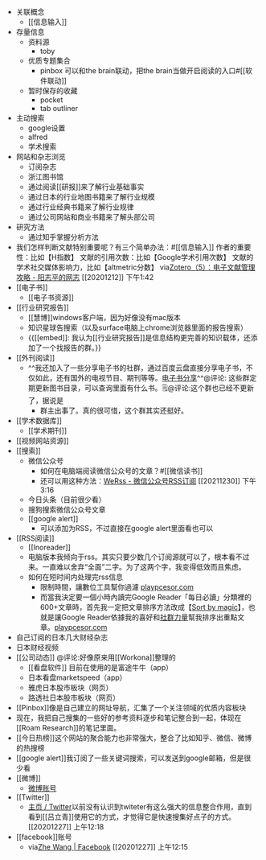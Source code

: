 - 关联概念
    - [[信息输入]]
- 存量信息
    - 资料源
        - toby
    - 优质专题集合
        - pinbox 可以和the brain联动，把the brain当做开启阅读的入口#[[软件联动]]
    - 暂时保存的收藏
        - pocket
        - tab outliner
- 主动搜索
    - google设置
    - alfred
    - 学术搜索
- 网站和杂志浏览
    - 订阅杂志
    - 浙江图书馆
    - 通过阅读[[研报]]来了解行业基础事实
    - 通过日本的行业地图书籍来了解行业规模
    - 通过行业经典书籍来了解行业规律
    - 通过公司网站和商业书籍来了解头部公司
- 研究方法
    - 通过知乎掌握分析方法
- 我们怎样判断文献特别重要呢？有三个简单办法：#[[信息输入]]
作者的重要性：比如【H指数】
文献的引用次数：比如【Google学术引用次数】
文献的学术社交媒体影响力，比如【altmetric分数】
via[Zotero（5）：电子文献管理攻略 - 阳志平的网志](https://www.yangzhiping.com/tech/zotero5.html)
[[20201212]] 下午1:42
- [[电子书]]
    - [[电子书资源]]
- [[行业研究报告]]
    - [[慧博]]windows客户端，因为好像没有mac版本
    - 知识星球告搜索（以及surface电脑上chrome浏览器里面的报告搜索）
    - {{[[embed]]: 我认为[[行业研究报告]]是信息结构更完善的知识载体，还添加了一个找报告的群。}}
- [[外刊阅读]]
    - ^^我还加入了一些分享电子书的社群，通过百度云盘直接分享电子书，不仅如此，还有国外的电视节目、期刊等等。[电子书分享](https://pan.baidu.com/mbox/homepage#share/type=session)^^@评论: 这些群定期更新图书目录，可以查询里面有什么书。🗒@评论:这个群也已经不更新了，据说是
        - 群主出事了。真的很可惜，这个群其实还挺好。
- [[学术数据库]]
    - [[学术期刊]]
- [[视频网站资源]]
- [[搜索]]
    - 微信公众号
        - 如何在电脑端阅读微信公众号的文章？#[[微信读书]] 
        - 还可以用这种方法：[WeRss - 微信公众号RSS订阅](https://werss.app/) [[20211230]] 下午3:16
    - 今日头条（目前很少看）
    - 搜狗搜索微信公众号文章
    - [[google alert]]
        - 可以添加为RSS，不过直接在google alert里面看也可以
- [[RSS阅读]]
    - [[Inoreader]]
    - 电脑版本我倾向于rss。其实只要少数几个订阅源就可以了，根本看不过来。一直难以舍弃“全面”二字。为了这两个字，我变得低效而且焦虑。
    - 如何在短时间内处理完rss信息
        - 限制時間，讓數位工具幫你過濾 [playpcesor.com](http://www.playpcesor.com/2011/10/61000-google-reader.html)
        - 而當我決定要一個小時內讀完Google Reader「每日必讀」分類裡的600+文章時，首先我一定把文章排序方法改成【[Sort by magic](http://playpcesor.blogspot.com/2007/03/google-reader.html)】，也就是讓Google Reader依據我的喜好和[社群力量](http://playpcesor.blogspot.com/2011/06/google_29.html)幫我排序出重點文章。[playpcesor.com](http://www.playpcesor.com/2011/10/61000-google-reader.html)
- 自己订阅的日本几大财经杂志
- 日本财经视频
- [[公司动态]] @评论:好像原来用[[Workona]]整理的
    - [[看盘软件]] 目前在使用的是富途牛牛（app）
    - 日本看盘marketspeed（app）
    - 雅虎日本股市板块（网页）
    - 路透社日本股市板块（网页）
- [[Pinbox]]像是自己建立的网址导航，汇集了一个关注领域的优质内容板块
- 现在，我把自己搜集的一些好的参考资料逐步和笔记整合到一起，体现在[[Roam Research]]的笔记里面。
- [[今日热榜]]这个网站的聚合能力也非常强大，整合了比如知乎、微信、微博的热搜榜
- [[google alert]]我订阅了一些关键词搜索，可以发送到google邮箱，但是很少看
- [[微博]]
    - [微博账号](https://weibo.com/u/5308236728/home?wvr=5)
- [[Twitter]]
    - [主页 / Twitter](https://twitter.com/home)以前没有认识到twiteter有这么强大的信息整合作用，直到看到[[吕立青]]使用它的方式，才觉得它是快速搜集好点子的方式。
[[20201227]] 上午12:18
- [[facebook]]账号
    - via[Zhe Wang | Facebook](https://www.facebook.com/profile.php?id=100056998240755)
[[20201227]] 上午12:15
